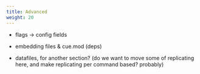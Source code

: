 ```yaml
---
title: Advanced
weight: 20
---
```


- flags -> config fields
- embedding files & cue.mod (deps)

- datafiles, for another section? (do we want to move some of replicating here, and make replicating per command based? probably)

